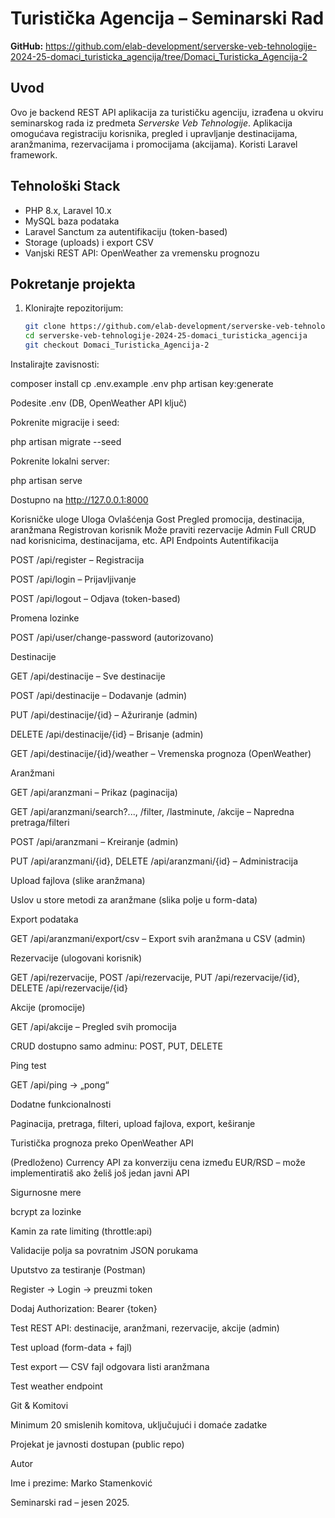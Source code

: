 # Turistička Agencija – Seminarski Rad

**GitHub:** https://github.com/elab-development/serverske-veb-tehnologije-2024-25-domaci_turisticka_agencija/tree/Domaci_Turisticka_Agencija-2

##  Uvod
Ovo je backend REST API aplikacija za turističku agenciju, izrađena u okviru seminarskog rada iz predmeta *Serverske Veb Tehnologije*. Aplikacija omogućava registraciju korisnika, pregled i upravljanje destinacijama, aranžmanima, rezervacijama i promocijama (akcijama). Koristi Laravel framework.

##  Tehnološki Stack
- PHP 8.x, Laravel 10.x  
- MySQL baza podataka  
- Laravel Sanctum za autentifikaciju (token-based)  
- Storage (uploads) i export CSV  
- Vanjski REST API: OpenWeather za vremensku prognozu

##  Pokretanje projekta
1. Klonirajte repozitorijum:
   ```bash
   git clone https://github.com/elab-development/serverske-veb-tehnologije-2024-25-domaci_turisticka_agencija.git
   cd serverske-veb-tehnologije-2024-25-domaci_turisticka_agencija
   git checkout Domaci_Turisticka_Agencija-2

Instalirajte zavisnosti:

composer install
cp .env.example .env
php artisan key:generate


Podesite .env (DB, OpenWeather API ključ)

Pokrenite migracije i seed:

php artisan migrate --seed


Pokrenite lokalni server:

php artisan serve


Dostupno na http://127.0.0.1:8000

Korisničke uloge
Uloga	Ovlašćenja
Gost	Pregled promocija, destinacija, aranžmana
Registrovan korisnik	Može praviti rezervacije
Admin	Full CRUD nad korisnicima, destinacijama, etc.
API Endpoints
Autentifikacija

POST /api/register – Registracija

POST /api/login – Prijavljivanje

POST /api/logout – Odjava (token-based)

Promena lozinke

POST /api/user/change-password (autorizovano)

Destinacije

GET /api/destinacije – Sve destinacije

POST /api/destinacije – Dodavanje (admin)

PUT /api/destinacije/{id} – Ažuriranje (admin)

DELETE /api/destinacije/{id} – Brisanje (admin)

GET /api/destinacije/{id}/weather – Vremenska prognoza (OpenWeather)

Aranžmani

GET /api/aranzmani – Prikaz (paginacija)

GET /api/aranzmani/search?..., /filter, /lastminute, /akcije – Napredna pretraga/filteri

POST /api/aranzmani – Kreiranje (admin)

PUT /api/aranzmani/{id}, DELETE /api/aranzmani/{id} – Administracija

Upload fajlova (slike aranžmana)

Uslov u store metodi za aranžmane (slika polje u form-data)

Export podataka

GET /api/aranzmani/export/csv – Export svih aranžmana u CSV (admin)

Rezervacije (ulogovani korisnik)

GET /api/rezervacije, POST /api/rezervacije, PUT /api/rezervacije/{id}, DELETE /api/rezervacije/{id}

Akcije (promocije)

GET /api/akcije – Pregled svih promocija

CRUD dostupno samo adminu: POST, PUT, DELETE

Ping test

GET /api/ping → „pong“

Dodatne funkcionalnosti

Paginacija, pretraga, filteri, upload fajlova, export, keširanje

Turistička prognoza preko OpenWeather API

(Predloženo) Currency API za konverziju cena između EUR/RSD – može implementiratiš ako želiš još jedan javni API

Sigurnosne mere

bcrypt za lozinke

Kamin za rate limiting (throttle:api)

Validacije polja sa povratnim JSON porukama

Uputstvo za testiranje (Postman)

Register → Login → preuzmi token

Dodaj Authorization: Bearer {token}

Test REST API: destinacije, aranžmani, rezervacije, akcije (admin)

Test upload (form-data + fajl)

Test export — CSV fajl odgovara listi aranžmana

Test weather endpoint

Git & Komitovi

Minimum 20 smislenih komitova, uključujući i domaće zadatke

Projekat je javnosti dostupan (public repo)

Autor

Ime i prezime: Marko Stamenković

Seminarski rad – jesen 2025.